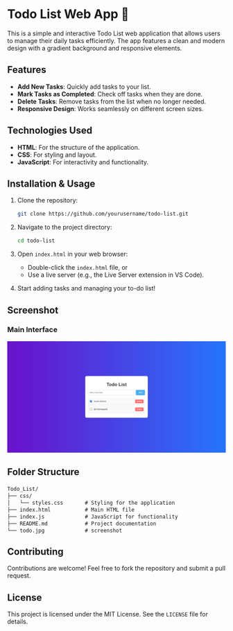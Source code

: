 # Todo List Web App 📝

This is a simple and interactive Todo List web application that allows users to manage their daily tasks efficiently. The app features a clean and modern design with a gradient background and responsive elements.

## Features
- **Add New Tasks**: Quickly add tasks to your list.
- **Mark Tasks as Completed**: Check off tasks when they are done.
- **Delete Tasks**: Remove tasks from the list when no longer needed.
- **Responsive Design**: Works seamlessly on different screen sizes.

## Technologies Used
- **HTML**: For the structure of the application.
- **CSS**: For styling and layout.
- **JavaScript**: For interactivity and functionality.

## Installation & Usage
1. Clone the repository:
    ```bash
    git clone https://github.com/yourusername/todo-list.git
    ```
2. Navigate to the project directory:
    ```bash
    cd todo-list
    ```
3. Open `index.html` in your web browser:
    - Double-click the `index.html` file, or
    - Use a live server (e.g., the Live Server extension in VS Code).

4. Start adding tasks and managing your to-do list!

## Screenshot
### Main Interface
![Todo List Screenshot](todo.jpg)

## Folder Structure
```
Todo_List/
├── css/
│   └── styles.css       # Styling for the application
├── index.html           # Main HTML file
├── index.js             # JavaScript for functionality
├── README.md            # Project documentation
└── todo.jpg             # screenshot
```

## Contributing
Contributions are welcome! Feel free to fork the repository and submit a pull request.

## License
This project is licensed under the MIT License. See the `LICENSE` file for details.